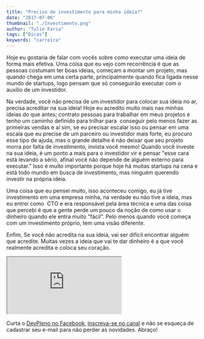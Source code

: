 ```yaml
---
title: "Preciso de investimento para minha ideia?"
date: "2017-07-06"
thumbnail: "./Investimento.png"
author: "Tulio Faria"
tags: ["Dicas"]
keywords: "carreira"
---
```



Hoje eu gostaria de falar com vocês sobre como executar uma ideia de forma mais efetiva. Uma coisa que eu vejo com recorrência é que as pessoas costumam ter boas ideias, começam a montar um projeto, mas quando chega em uma certa parte, principalmente quando fica ligada nesse mundo de startups, logo pensam que só conseguirão executar com o auxílio de um investidor. 

Na verdade, você não precisa de um investidor para colocar sua ideia no ar, precisa acreditar na sua ideia! Hoje eu acredito muito mais nas minhas ideias do que antes; contrato pessoas para trabalhar em meus projetos e tenho um caminho definido para trilhar para  conseguir pelo menos fazer as primeiras vendas e aí sim, se eu precisar escalar isso ou pensar em uma escala que eu precise de um parceiro ou investidor mais forte, eu procuro esse tipo de ajuda, mas o grande detalhe é não deixar que seu projeto morra por falta de investimento, invista você mesmo! Quando você investe na sua ideia, é um ponto a mais para o investidor vir e pensar "esse cara está levando a sério, afinal você não depende de alguém externo para executar.” Isso é muito importante porque hoje há muitas startups na cena e está todo mundo em busca de investimento, mas ninguém querendo investir na própria ideia. 

Uma coisa que eu pensei muito, isso aconteceu comigo, eu já tive investimento em uma empresa minha, na verdade eu não tive a ideia, mas eu entrei como  CTO e era responsável pela área técnica e uma das coisa que percebi é que a gente perde um pouco da noção de como usar o dinheiro quando ele entra muito "fácil”. Pelo menos quando você começa com um investimento próprio, tem uma visão diferente. 

Enfim, Se você não acredita na sua ideia, vai ser difícil encontrar alguém que acredite. Muitas vezes a ideia que vai te dar dinheiro é a que você realmente acredita e coloca seu coração. 

<div class="embed-responsive embed-responsive-16by9 mb-4">
  <iframe class="embed-responsive-item" src="https://www.youtube.com/embed/7fk_Zm8d0W0" allowfullscreen></iframe>
</div>

Curta o [DevPleno no Facebook](https://www.facebook.com/devpleno), [inscreva-se no canal](https://www.youtube.com/devplenocom) e não se esqueça de cadastrar seu e-mail para não perder as novidades. Abraço!